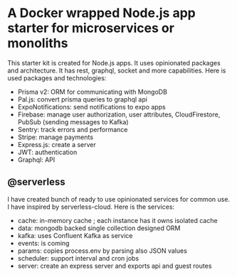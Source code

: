 # A Docker wrapped Node.js app starter for microservices or monoliths

This starter kit is created for Node.js apps. It uses opinionated packages and architecture. It has rest, graphql, socket and more capabilities. Here is used packages and technologies:

- Prisma v2: ORM for communicating with MongoDB
- Pal.js: convert prisma queries to graphql api
- ExpoNotifications: send notifications to expo apps
- Firebase: manage user authorization, user attributes, CloudFirestore, PubSub (sending messages to Kafka)
- Sentry: track errors and performance
- Stripe: manage payments
- Express.js: create a server
- JWT: authentication
- Graphql: API


## @serverless
I have created bunch of ready to use opinionated services for common use. I have inspired by serverless-cloud. Here is the services:
- cache: in-memory cache ; each instance has it owns isolated cache
- data: mongodb backed single collection designed ORM
- kafka: uses Confluent Kafka as service
- events: is coming
- params: copies process.env by parsing also JSON values
- scheduler: support interval and cron jobs
- server: create an express server and exports api and guest routes